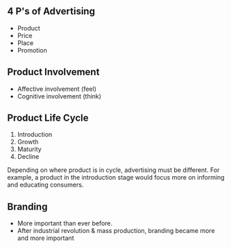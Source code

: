 4 P's of Advertising
--------------------
- Product
- Price
- Place
- Promotion

Product Involvement
-------------------
- Affective involvement (feel)
- Cognitive involvement (think)

Product Life Cycle
------------------
1. Introduction
2. Growth
3. Maturity
4. Decline

Depending on where product is in cycle, advertising must be different.  For example, a product in the introduction stage would focus more on informing and educating consumers.  

Branding
--------
- More important than ever before.
- After industrial revolution & mass production, branding became more and more important

